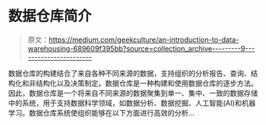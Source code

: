 # 数据仓库简介

> 原文：<https://medium.com/geekculture/an-introduction-to-data-warehousing-689609f395bb?source=collection_archive---------9----------------------->

数据仓库的构建结合了来自各种不同来源的数据，支持组织的分析报告、查询、结构化和非结构化以及决策制定。数据仓库是一种构建和使用数据仓库的逐步方法。因此，数据仓库是一个将来自不同来源的数据聚集到单一、集中、一致的数据存储中的系统，用于支持数据科学领域，如数据分析、数据挖掘、人工智能(AI)和机器学习。数据仓库系统使组织能够在以下方面进行高效的分析…